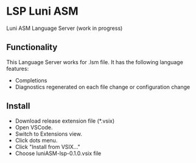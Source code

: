 # LSP Luni ASM

Luni ASM Language Server (work in progress)

## Functionality

This Language Server works for .lsm file. It has the following language features:
- Completions
- Diagnostics regenerated on each file change or configuration change

## Install

- Download release extension file (*.vsix)
- Open VSCode.
- Switch to Extensions view.
- Click dots menu.
- Click "Install from VSIX..."
- Choose luniASM-lsp-0.1.0.vsix file


